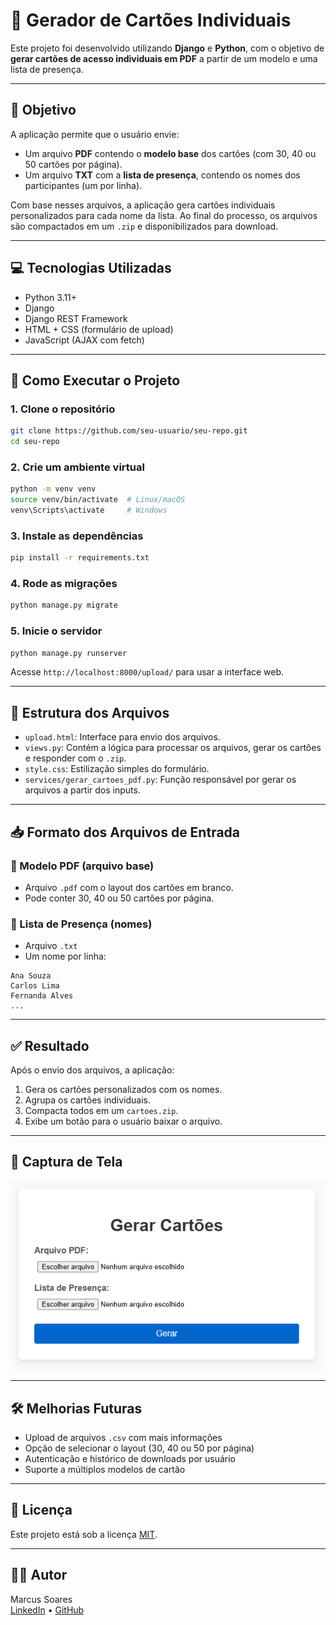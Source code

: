 # 🪪 Gerador de Cartões Individuais

Este projeto foi desenvolvido utilizando **Django** e **Python**, com o objetivo de **gerar cartões de acesso individuais em PDF** a partir de um modelo e uma lista de presença.

---

## 📌 Objetivo

A aplicação permite que o usuário envie:

- Um arquivo **PDF** contendo o **modelo base** dos cartões (com 30, 40 ou 50 cartões por página).
- Um arquivo **TXT** com a **lista de presença**, contendo os nomes dos participantes (um por linha).

Com base nesses arquivos, a aplicação gera cartões individuais personalizados para cada nome da lista. Ao final do processo, os arquivos são compactados em um `.zip` e disponibilizados para download.

---

## 💻 Tecnologias Utilizadas

- Python 3.11+
- Django
- Django REST Framework
- HTML + CSS (formulário de upload)
- JavaScript (AJAX com fetch)

---

## 🚀 Como Executar o Projeto

### 1. Clone o repositório

```bash
git clone https://github.com/seu-usuario/seu-repo.git
cd seu-repo
```

### 2. Crie um ambiente virtual

```bash
python -m venv venv
source venv/bin/activate  # Linux/macOS
venv\Scripts\activate     # Windows
```

### 3. Instale as dependências

```bash
pip install -r requirements.txt
```

### 4. Rode as migrações

```bash
python manage.py migrate
```

### 5. Inicie o servidor

```bash
python manage.py runserver
```

Acesse `http://localhost:8000/upload/` para usar a interface web.

---

## 📂 Estrutura dos Arquivos

- `upload.html`: Interface para envio dos arquivos.
- `views.py`: Contém a lógica para processar os arquivos, gerar os cartões e responder com o `.zip`.
- `style.css`: Estilização simples do formulário.
- `services/gerar_cartoes_pdf.py`: Função responsável por gerar os arquivos a partir dos inputs.

---

## 📥 Formato dos Arquivos de Entrada

### 📄 Modelo PDF (arquivo base)

- Arquivo `.pdf` com o layout dos cartões em branco.
- Pode conter 30, 40 ou 50 cartões por página.

### 📄 Lista de Presença (nomes)

- Arquivo `.txt`
- Um nome por linha:

```
Ana Souza
Carlos Lima
Fernanda Alves
...
```

---

## ✅ Resultado

Após o envio dos arquivos, a aplicação:

1. Gera os cartões personalizados com os nomes.
2. Agrupa os cartões individuais.
3. Compacta todos em um `cartoes.zip`.
4. Exibe um botão para o usuário baixar o arquivo.

---

## 📸 Captura de Tela

<img src="screenshot.png" alt="Interface da aplicação" width="600">

---

## 🛠 Melhorias Futuras

- Upload de arquivos `.csv` com mais informações
- Opção de selecionar o layout (30, 40 ou 50 por página)
- Autenticação e histórico de downloads por usuário
- Suporte a múltiplos modelos de cartão

---

## 📄 Licença

Este projeto está sob a licença [MIT](LICENSE).

---

## 🙋‍♂️ Autor

Marcus Soares  
[LinkedIn](https://www.linkedin.com/in/seu-usuario) • [GitHub](https://github.com/seu-usuario)